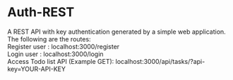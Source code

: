 # Auth-REST
A  REST API with key authentication generated by a simple web application.<br />
The following are the routes:<br />
Register user : localhost:3000/register<br />
Login user : localhost:3000/login<br />
Access Todo list API (Example GET): localhost:3000/api/tasks/?api-key=YOUR-API-KEY
